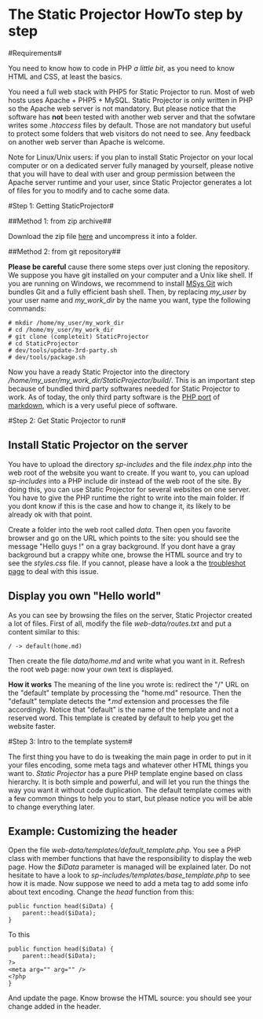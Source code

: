 The Static Projector HowTo step by step
========

#Requirements#

You need to know how to code in PHP *a little bit*, as you need to know HTML and CSS, at least the basics.

You need a full web stack with PHP5 for Static Projector to run. Most of web hosts uses Apache + PHP5 + MySQL. Static Projector is only written in PHP so the Apache web server is not mandatory. But please notice that the software has **not** been tested with another web server and that the sofwtare writes some _.htaccess_ files by default. Those are not mandatory but useful to protect some folders that web visitors do not need to see. Any feedback on another web server than Apache is welcome.

Note for Linux/Unix users: if you plan to install Static Projector on your local computer or on a dedicated server fully managed by yourself, please notive that you will have to deal with user and group permission between the Apache server runtime and your user, since Static Projector generates a lot of files for you to modify and to cache some data.

#Step 1: Getting StaticProjector#

##Method 1: from zip archive##

Download the zip file [here](linkto) and uncompress it into a folder.

##Method 2: from git repository##

__Please be careful__ cause there some steps over just cloning the repository. We suppose you have git installed on your computer and a Unix like shell. If you are running on Windows, we recommend to install [MSys Git](linkto) wich bundles Git and a fully efficient bash shell. Then, by replacing *my_user* by your user name and *my_work_dir* by the name you want, type the following commands:

	# mkdir /home/my_user/my_work_dir
	# cd /home/my_user/my_work_dir
	# git clone (completeit) StaticProjector
	# cd StaticProjector
	# dev/tools/update-3rd-party.sh
	# dev/tools/package.sh

Now you have a ready Static Projector into the directory _/home/my_user/my_work_dir/StaticProjector/build/_. This is an important step because of bundled third party softwares needed for Static Projector to work. As of today, the only third party software is the [PHP port](linkto) of [markdown](linkto), which is a very useful piece of software.

#Step 2: Get Static Projector to run#

## Install Static Projector on the server ##

You have to upload the directory _sp-includes_ and the file _index.php_ into the web root of the website you want to create. If you want to, you can upload _sp-includes_ into a PHP include dir instead of the web root of the site. By doing this, you can use Static Projector for several websites on one server. You have to give the PHP runtime the right to write into the main folder. If you dont know if this is the case and how to change it, its likely to be already ok with that point.

Create a folder into the web root called _data_. Then open you favorite browser and go on the URL which points to the site: you should see the message "Hello guys !" on a gray background. If you dont have a gray background but a crappy white one, browse the HTML source and try to see the _styles.css_ file. If you cannot, please have a look a the [troubleshot page](linkto) to deal with this issue.

## Display you own "Hello world" ##

As you can see by browsing the files on the server, Static Projector created a lot of files. First of all, modify the file _web-data/routes.txt_ and put a content similar to this:

	/ -> default(home.md)

Then create the file _data/home.md_ and write what you want in it. Refresh the root web page: now your own text is displayed.

__How it works__ The meaning of the line you wrote is: redirect the "/" URL on the "default" template by processing the "home.md" resource. Then the "default" template detects the _*.md_ extension and processes the file accordingly. Notice that "default" is the name of the template and not a reserved word. This template is created by default to help you get the website faster.

#Step 3: Intro to the template system#

The first thing you have to do is tweaking the main page in order to put in it your files encoding, some meta tags and whatever other HTML things you want to. _Static Projector_ has a pure PHP template engine based on class hierarchy. It is both simple and powerful, and will let you run the things the way you want it without code duplication. The default template comes with a few common things to help you to start, but please notice you will be able to change everything later.

## Example: Customizing the header ##

Open the file *web-data/templates/default_template.php*. You see a PHP class with member functions that have the responsibility to display the web page. How the _$iData_ parameter is managed will be explained later. Do not hesitate to have a look to *sp-includes/templates/base_template.php* to see how it is made. Now suppose we need to add a meta tag to add some info about text encoding. Change the _head_ function from this:

	public function head($iData) {
		parent::head($iData);
	}

To this

	public function head($iData) {
		parent::head($iData);
	?>
	<meta arg="" arg="" />
	<?php 
	}

And update the page. Know browse the HTML source: you should see your change added in the header.




